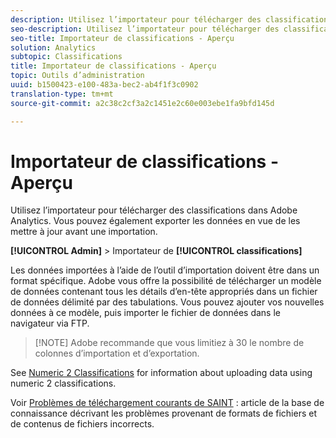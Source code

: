 ```yaml
---
description: Utilisez l’importateur pour télécharger des classifications dans Adobe Analytics. Vous pouvez également exporter les données en vue de les mettre à jour avant une importation.
seo-description: Utilisez l’importateur pour télécharger des classifications dans Adobe Analytics. Vous pouvez également exporter les données en vue de les mettre à jour avant une importation.
seo-title: Importateur de classifications - Aperçu
solution: Analytics
subtopic: Classifications
title: Importateur de classifications - Aperçu
topic: Outils d’administration
uuid: b1500423-e100-483a-bec2-ab4f1f3c0902
translation-type: tm+mt
source-git-commit: a2c38c2cf3a2c1451e2c60e003ebe1fa9bfd145d

---
```



# Importateur de classifications - Aperçu

Utilisez l’importateur pour télécharger des classifications dans Adobe Analytics. Vous pouvez également exporter les données en vue de les mettre à jour avant une importation.

**[!UICONTROL Admin]** &gt; Importateur de **[!UICONTROL classifications]**

Les données importées à l’aide de l’outil d’importation doivent être dans un format spécifique. Adobe vous offre la possibilité de télécharger un modèle de données contenant tous les détails d’en-tête appropriés dans un fichier de données délimité par des tabulations. Vous pouvez ajouter vos nouvelles données à ce modèle, puis importer le fichier de données dans le navigateur via FTP.

> [!NOTE] Adobe recommande que vous limitiez à 30 le nombre de colonnes d’importation et d’exportation.

See [Numeric 2 Classifications](../../../components/c-classifications2/c-numeric-2/c-numeric-2-classifications.md#concept_71024B7B91DF4E909076062AB1380D8B) for information about uploading data using numeric 2 classifications.

Voir [Problèmes de téléchargement courants de SAINT](https://helpx.adobe.com/analytics/kb/common-saint-upload-issues.html) : article de la base de connaissance décrivant les problèmes provenant de formats de fichiers et de contenus de fichiers incorrects.
